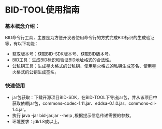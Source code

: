 # BID-TOOL使用指南

### 基本概念介绍：  
BID命令行工具，主要是为方便开发者使用命令行的方式完成BID标识的生成验证等，有以下功能：  

- 获取版本号：获取BID-SDK版本号、获取BID版本号。
- BID工具：生成BID标识和验证BID地址格式的合法性。  
- 公私钥工具：生成星火格式的公私钥、使用星火格式的私钥生成签名、使用星火格式的公钥生成签名。    

### 快速使用
- jar包获取：下载开源项目BID-SDK，在BID-TOOL下导出jar包，并从该项目中获取依赖jar包，commons-codec-1.11.jar、eddsa-0.1.0.jar、commons-cli-1.4.jar。
- 执行 java -jar bid-jar.jar --help ,根据提示信息传递需要的参数。
- 环境要求：jdk1.8或以上。

